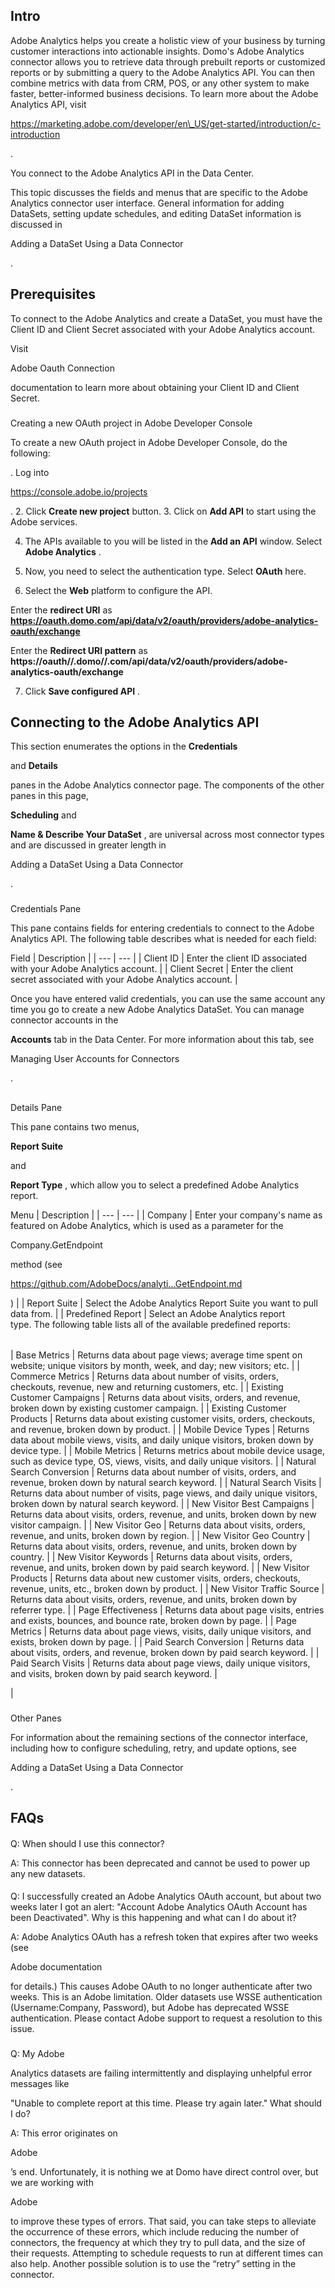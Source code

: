 

Intro
-------

Adobe Analytics helps you create a holistic view of your business by turning customer interactions into actionable insights. Domo's Adobe Analytics connector allows you to retrieve data through prebuilt reports or customized reports or by submitting a query to the Adobe Analytics API. You can then combine metrics with data from CRM, POS, or any other system to make faster, better-informed business decisions. To learn more about the Adobe Analytics API, visit


 https://marketing.adobe.com/developer/en\_US/get-started/introduction/c-introduction


 .

You connect to the Adobe Analytics API in the Data Center.

This topic discusses the fields and menus that are specific to the Adobe Analytics connector user interface. General information for adding DataSets, setting update schedules, and editing DataSet information is discussed in

Adding a DataSet Using a Data Connector

.


 Prerequisites
---------------


 To connect to the Adobe Analytics and create a DataSet, you must have the Client ID and Client Secret associated with your Adobe Analytics account.


 Visit

Adobe Oauth Connection

documentation to learn more about obtaining your Client ID and Client Secret.


###

Creating a new OAuth project in Adobe Developer Console

To create a new OAuth project in Adobe Developer Console, do the following:

. Log into

https://console.adobe.io/projects

.
2. Click
 **Create new project**
 button.
3. Click on
 **Add API**
 to start using the Adobe services.


 4. The APIs available to you will be listed in the
 **Add an API**
 window. Select
 **Adobe Analytics**
 .

5. Now, you need to select the authentication type. Select
 **OAuth**
 here.

6. Select the
 **Web**
 platform to configure the API.


 Enter the
 **redirect URI**
 as
 **https://oauth.domo.com/api/data/v2/oauth/providers/adobe-analytics-oauth/exchange**


 Enter the
 **Redirect URI pattern**
 as
 **https://oauth//.domo//.com/api/data/v2/oauth/providers/adobe-analytics-oauth/exchange**


 7. Click
 **Save configured API**
 .


 Connecting to the Adobe Analytics API
----------------------------------------

This section enumerates the options in the
 **Credentials**


 and
 **Details**


 panes in the Adobe Analytics connector page. The components of the other panes in this page,


**Scheduling**
 and


**Name & Describe Your DataSet**
 , are universal across most connector types and are discussed in greater length in

Adding a DataSet Using a Data Connector

.


###

Credentials Pane

This pane contains fields for entering credentials to connect to the Adobe Analytics API. The following table describes what is needed for each field:


 Field
  |
 Description
  |
| --- | --- |
|
 Client ID
  |
 Enter the client ID associated with your Adobe Analytics account.
  |
|
 Client Secret
  |
 Enter the client secret associated with your Adobe Analytics account.
  |

Once you have entered valid credentials, you can use the same account any time you go to create a new Adobe Analytics DataSet. You can manage connector accounts in the


**Accounts**
 tab in the Data Center. For more information about this tab, see

Managing User Accounts for Connectors

.

##

Details Pane

This pane contains two menus,


**Report Suite**


 and


**Report Type**
 , which allow you to select a predefined Adobe Analytics report.


 Menu
  |
 Description
  |
| --- | --- |
|
 Company
  |
 Enter your company's name as featured on Adobe Analytics, which is used as a parameter for the

Company.GetEndpoint

method (see

https://github.com/AdobeDocs/analyti...GetEndpoint.md

)
  |
|
 Report Suite
  |
 Select the Adobe Analytics Report Suite you want to pull data from.
  |
|
 Predefined Report
  |
 Select an Adobe Analytics report type. The following table lists all of the available predefined reports:


|  |  |
| --- | --- |
|
 Base Metrics
  |
 Returns data about page views; average time spent on website; unique visitors by month, week, and day; new visitors; etc.
  |
|
 Commerce Metrics
  |
 Returns data about number of visits, orders, checkouts, revenue, new and returning customers, etc.
  |
|
 Existing Customer Campaigns
  |
 Returns data about visits, orders, and revenue, broken down by existing customer campaign.
  |
|
 Existing Customer Products
  |
 Returns data about existing customer visits, orders, checkouts, and revenue, broken down by product.
  |
|
 Mobile Device Types
  |
 Returns data about mobile views, visits, and daily unique visitors, broken down by device type.
  |
|
 Mobile Metrics
  |
 Returns metrics about mobile device usage, such as device type, OS, views, visits, and daily unique visitors.
  |
|
 Natural Search Conversion
  |
 Returns data about number of visits, orders, and revenue, broken down by natural search keyword.
  |
|
 Natural Search Visits
  |
 Returns data about number of visits, page views, and daily unique visitors, broken down by natural search keyword.
  |
|
 New Visitor Best Campaigns
  |
 Returns data about visits, orders, revenue, and units, broken down by new visitor campaign.
  |
|
 New Visitor Geo
  |
 Returns data about visits, orders, revenue, and units, broken down by region.
  |
|
 New Visitor Geo Country
  |
 Returns data about visits, orders, revenue, and units, broken down by country.
  |
|
 New Visitor Keywords
  |
 Returns data about visits, orders, revenue, and units, broken down by paid search keyword.
  |
|
 New Visitor Products
  |
 Returns data about new customer visits, orders, checkouts, revenue, units, etc., broken down by product.
  |
|
 New Visitor Traffic Source
  |
 Returns data about visits, orders, revenue, and units, broken down by referrer type.
  |
|
 Page Effectiveness
  |
 Returns data about page visits, entries and exists, bounces, and bounce rate, broken down by page.
  |
|
 Page Metrics
  |
 Returns data about page views, visits, daily unique visitors, and exists, broken down by page.
  |
|
 Paid Search Conversion
  |
 Returns data about visits, orders, and revenue, broken down by paid search keyword.
  |
|
 Paid Search Visits
  |
 Returns data about page views, daily unique visitors, and visits, broken down by paid search keyword.
  |

|


###

Other Panes

For information about the remaining sections of the connector interface, including how to configure scheduling, retry, and update options, see

Adding a DataSet Using a Data Connector

.


 FAQs
-------


####

Q: When should I use this connector?


 A: This connector has been deprecated and cannot be used to power up any new datasets.


####
 Q: I successfully created an Adobe Analytics OAuth account, but about two weeks later I got an alert: "Account Adobe Analytics OAuth Account has been Deactivated". Why is this happening and what can I do about it?

A: Adobe Analytics OAuth has a refresh token that expires after two weeks (see

Adobe documentation

for details.) This causes Adobe OAuth to no longer authenticate after two weeks. This is an Adobe limitation. Older datasets use WSSE authentication (Username:Company, Password), but Adobe has deprecated WSSE authentication. Please contact Adobe support to request a resolution to this issue.

###

Q: My Adobe

Analytics datasets are failing intermittently and displaying unhelpful error messages like

"Unable to complete report at this time. Please try again later." What should I do?


 A: This error originates on


 Adobe


 ’s end. Unfortunately, it is nothing we at Domo have direct control over, but we are working with


 Adobe


 to improve these types of errors. That said, you can take steps to alleviate the occurrence of these errors, which include reducing the number of connectors, the frequency at which they try to pull data, and the size of their requests. Attempting to schedule requests to run at different times can also help. Another possible solution is to use the “retry” setting in the connector.

